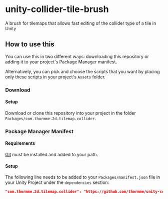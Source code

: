 # unity-collider-tile-brush
A brush for tilemaps that allows fast editing of the collider type of a tile in Unity

## How to use this

You can use this in two different ways: downloading this repository or adding it to your project's Package Manager manifest.

Alternatively, you can pick and choose the scripts that you want by placing only these scripts in your project's `Assets` folder.

### Download

#### Setup
Download or clone this repository into your project in the folder `Packages/com.thormme.2d.tilemap.collider`.

### Package Manager Manifest

#### Requirements
[Git](https://git-scm.com/) must be installed and added to your path.

#### Setup
The following line needs to be added to your `Packages/manifest.json` file in your Unity Project under the `dependencies` section:

```json
"com.thormme.2d.tilemap.collider": "https://github.com/thormme/unity-collider-tile-brush.git#master"
```